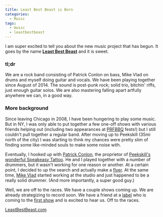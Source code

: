 ```yaml
---
title: Least Best Beast is Born
categories:
  - Music
tags:
  - music
  - leastbestbeast
---
```


I am super excited to tell you about the new music project that has begun. It goes by the name [**Least Best Beast**](http://leastbestbeast.com) and it is sweet.

### tl;dr

We are a rock band consisting of Patrick Conlon on bass, Mike Vlad on drums and myself doing guitar and vocals. We have been playing together since August of 2014. The sound is post-punk rock; solid trio, bitchin' riffs, just enough guitar solos. We are also mastering falling apart artfully anywhere we can, in a good way.

### More background

Since leaving Chicago in 2008, I have been hungering to play some music. But in NY, I was only able to put together a few one-off shows with various friends helping out (including two appearances at [PRFBBQ](http://prfbbq.com) fests!) but I still couldn't pull together a regular band. After moving up to Peekskill (35mi north of the city) I was starting to think my chances were pretty slim of finding some like-minded souls to make some noise with.

Eventually, I hooked up with [Patrick Conlon](https://instagram.com/lurkus69), the proprietor of [Peekskill's wonderful Speakeasy Tattoo](http://speakeasy.tattoo). He and I played together with a number of drummers, but it wasn't working for one reason or another. At a certain point, I decided to up the search and actually make a [flyer](http://leastbestbeast.com/drummer). At the same time, [Mike Vlad](https://instagram.com/mikevlad/) started working at the studio and just happened to be a really solid drummer. (And more importantly, a super good guy.)

Well, we are off to the races. We have a couple shows coming up. We are already strategizing to record soon. We have a friend at a [label](http://salinasrecords.com) who is coming to the [first show](https://www.facebook.com/events/1534001653554644) and is excited to hear us. Off to the races.

[LeastBestBeast.com](http://leastbestbeast.com)







